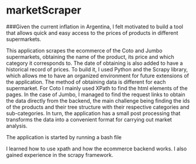 # marketScraper
###Given the current inflation in Argentina, I felt motivated to build a tool that allows quick and easy access to the prices of products in different supermarkets.

This application scrapes the ecommerce of the Coto and Jumbo supermarkets, obtaining the name of the product, its price and which category it corresponds to. The date of obtaining is also added to have a historical record of prices.
To build it, I used Python and the Scrapy library, which allows me to have an organized environment for future extensions of the application. The method of obtaining data is different for each supermarket. For Coto I mainly used XPath to find the html elements of the pages. In the case of Jumbo, I managed to find the request links to obtain the data directly from the backend, the main challenge being finding the ids of the
products and their tree structure with their respective categories and sub-categories.
In turn, the application has a small post processing that transforms the data into a convenient format for carrying out market analysis.

The application is started by running a bash file

I learned how to use xpath and how the ecommerce backend works. I also gained experience in the scrapy framework.
